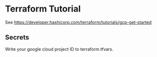 # Terraform Tutorial
See https://developer.hashicorp.com/terraform/tutorials/gcp-get-started

## Secrets
Write your google cloud project ID to terraform.tfvars.
